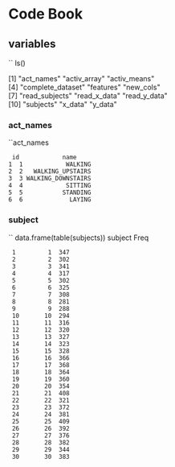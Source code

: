# Code Book

## variables
`` ls()


 [1] "act_names"        "activ_array"      "activ_means"     
 [4] "complete_dataset" "features"         "new_cols"        
 [7] "read_subjects"    "read_x_data"      "read_y_data"     
 [10] "subjects"         "x_data"           "y_data"

###  act_names

``act_names

     id            name
	1  1            WALKING
	2  2   WALKING_UPSTAIRS
	3  3 WALKING_DOWNSTAIRS
	4  4            SITTING
	5  5           STANDING
	6  6             LAYING

### subject


`` data.frame(table(subjects))
       subject Freq


	 1         1  347
	 2         2  302
	 3         3  341
	 4         4  317
	 5         5  302
	 6         6  325
	 7         7  308
	 8         8  281
	 9         9  288
	 10       10  294
	 11       11  316
	 12       12  320
	 13       13  327
	 14       14  323
	 15       15  328
	 16       16  366
	 17       17  368
	 18       18  364
	 19       19  360
	 20       20  354
	 21       21  408
	 22       22  321
	 23       23  372
	 24       24  381
	 25       25  409
	 26       26  392
	 27       27  376
	 28       28  382
	 29       29  344
	 30       30  383
